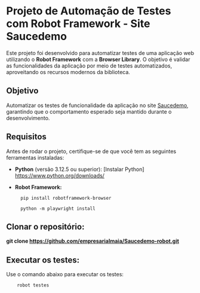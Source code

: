 # Projeto de Automação de Testes com Robot Framework - Site Saucedemo

Este projeto foi desenvolvido para automatizar testes de uma aplicação web utilizando o **Robot Framework** com a **Browser Library**. O objetivo é validar as funcionalidades da aplicação por meio de testes automatizados, aproveitando os recursos modernos da biblioteca.

## Objetivo

Automatizar os testes de funcionalidade da aplicação no site [Saucedemo](https://www.saucedemo.com), garantindo que o comportamento esperado seja mantido durante o desenvolvimento.

## Requisitos

Antes de rodar o projeto, certifique-se de que você tem as seguintes ferramentas instaladas:

- **Python** (versão 3.12.5 ou superior): [Instalar Python] https://www.python.org/downloads/

- **Robot Framework:**  

        pip install robotframework-browser

        python -m playwright install

## Clonar o repositório:

**git clone https://github.com/empresarialmaia/Saucedemo-robot.git**

## Executar os testes:
Use o comando abaixo para executar os testes:
 
        robot testes
